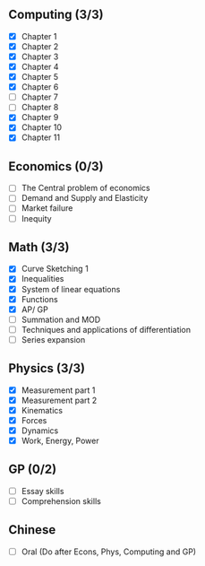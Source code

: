 ## Computing (3/3)
- [x] Chapter 1
- [x] Chapter 2
- [x] Chapter 3
- [x] Chapter 4
- [x] Chapter 5
- [x] Chapter 6
- [ ] Chapter 7
- [ ] Chapter 8
- [x] Chapter 9
- [x] Chapter 10
- [x] Chapter 11
## Economics (0/3)
- [ ] The Central problem of economics
- [ ] Demand and Supply and Elasticity
- [ ] Market failure
- [ ] Inequity
## Math (3/3)
- [x] Curve Sketching 1
- [x] Inequalities
- [x] System of linear equations
- [x] Functions
- [x] AP/ GP
- [ ] Summation and MOD
- [ ] Techniques and applications of differentiation
- [ ] Series expansion
## Physics (3/3)
- [x] Measurement part 1
- [x] Measurement part 2
- [x] Kinematics
- [x] Forces
- [x] Dynamics
- [x] Work, Energy, Power
## GP (0/2)
- [ ] Essay skills
- [ ] Comprehension skills
## Chinese
- [ ] Oral (Do after Econs, Phys, Computing and GP)

